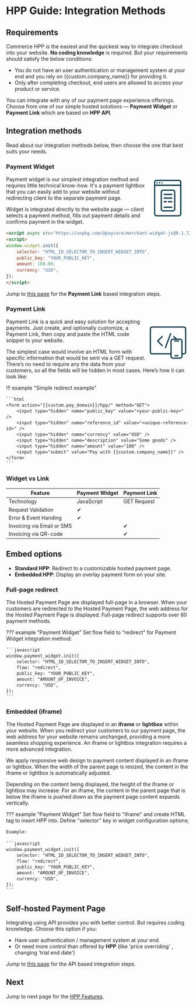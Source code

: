 # HPP Guide: Integration Methods

## Requirements

Commerce HPP is the easiest and the quickest way to integrate checkout into your website.  **No coding knowledge**  is required. But your requirements should satisfy the below conditions:

-   You do not have an user authentication or management system at your end and you rely on {{custom.company_name}} for providing it.
-   Only after completing checkout, end users are allowed to access your product or service.

You can integrate with any of our payment page experience offerings. Choose from one of our simple hosted solutions — **Payment Widget** or **Payment Link** which are based on **HPP API**.

## Integration methods

Read about our integration methods below, then choose the one that best suits your needs.

### Payment Widget

<img src="/products/hpp/images/checkout-js.svg" alt="HPP" style="width: 120px; float: right;">

Payment widget is our simplest integration method and requires little technical know-how. It's a payment lightbox that you can easily add to your website without redirecting client to the separate payment page.

Widget is integrated directly to the website page — client selects a payment method, fills out payment details and confirms payment in the widget.

```html
<script async src="https://unpkg.com/@paycore/merchant-widget-js@0.1.7/dist/merchantWidget.umd.min.js"></script>
<script>
window.widget.init({
    selector: "HTML_ID_SELECTOR_TO_INSERT_WIDGET_INTO",
    public_key: "YOUR_PUBLIC_KEY",
    amount: 100.00,
    currency: "USD",
});
</script>
```

Jump to  [this page](/products/hpp/quickstart/)  for the **Payment Link** based integration steps.


### Payment Link

<img src="/products/hpp/images/mobile-sdk.svg" alt="Widget" style="width: 120px; float: right;">

Payment Link is a quick and easy solution for accepting payments. Just create, and optionally customize, a Payment Link, then copy and paste the HTML code snippet to your website.

The simplest case would involve an HTML form with specific information that would be sent via a GET request. There’s no need to require any the data from your customers, so all the fields will be hidden in most cases. 
Here’s how it can look like:

!!! example "Simple redirect example"

    ```html
    <form action="{{custom.pay_domain}}/hpp/" method="GET">
        <input type="hidden" name="public_key" value="<your-public-key>" />
        <input type="hidden" name="reference_id" value="<unique-reference-id>" />
        <input type="hidden" name="currency" value="USD" />
        <input type="hidden" name="description" value="Some goods" />
        <input type="hidden" name="amount" value="100" />
        <input type="submit" value="Pay with {{custom.company_name}}" />
    </form>
    ```

### Widget vs Link

|Feature                   |Payment Widget|Payment Link|
|--------------------------|--------------|------------|
|Technology                |JavaScript    |GET Request |
|Request Validation        |✔             |            |
|Error & Event Handing     |✔             |            |
|Invoicing via Email or SMS|              |✔           |
|Invoicing via QR-code     |              |✔           |

## Embed options

-   **Standard HPP**: Redirect to a customizable hosted payment page.
-   **Embedded HPP**: Display an overlay payment form on your site.

### Full-page redirect

The Hosted Payment Page are displayed full-page in a browser. When your customers are redirected to the Hosted Payment Page, the web address for the Hosted Payment Page is displayed. Full-page redirect supports over 60 payment methods.

??? example "Payment Widget"
    Set flow field to "redirect" for Payment Widget integration method:

    ```javascript
    window.payment_widget.init({
        selector: "HTML_ID_SELECTOR_TO_INSERT_WIDGET_INTO",
        flow: "redirect",
        public_key: "YOUR_PUBLIC_KEY",
        amount: "AMOUNT_OF_INVOICE",
        currency: "USD",
    });
    ```

### Embedded (iframe)

The Hosted Payment Page are displayed in an **iframe** or **lightbox** within your website. When you redirect your customers to our payment page, the web address for your website remains unchanged, providing a more seamless shopping experience. An iframe or lightbox integration requires a more advanced integration.

We apply responsive web design to payment content displayed in an iframe or lightbox. When the width of the parent page is resized, the content in the iframe or lightbox is automatically adjusted.

Depending on the content being displayed, the height of the iframe or lightbox may increase. For an iframe, the content in the parent page that is below the iframe is pushed down as the payment page content expands vertically.

??? example "Payment Widget"
    Set flow field to "iframe" and create HTML tag to insert HPP into. Define "selector" key in widget configuration options;

    Example:

    ```javascript
    window.payment_widget.init({
        selector: "HTML_ID_SELECTOR_TO_INSERT_WIDGET_INTO",
        flow: "redirect",
        public_key: "YOUR_PUBLIC_KEY",
        amount: "AMOUNT_OF_INVOICE",
        currency: "USD",
    });
    ```

## Self-hosted Payment Page

Integrating using API provides you with better control. But requires coding knowledge. Choose this option if you:

-   Have user authentication / management system at your end.
-   Or need more control than offered by  **HPP**  (like 'price overriding' , changing 'trial end date')

Jump to  [this page](/products/hpp/self-hpp/)  for the API based integration steps.

## Next

Jump to next page for the [HPP Features](/products/hpp/guide/features/).